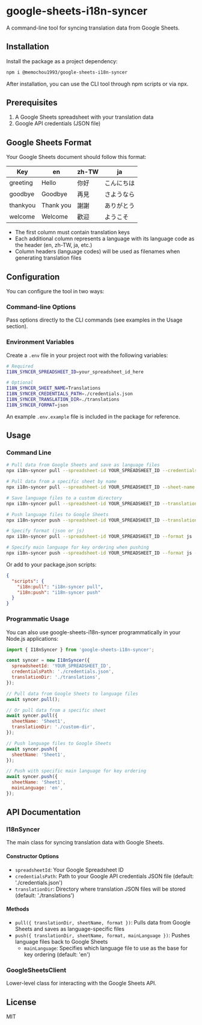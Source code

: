 # google-sheets-i18n-syncer

A command-line tool for syncing translation data from Google Sheets.

## Installation

Install the package as a project dependency:

```bash
npm i @memochou1993/google-sheets-i18n-syncer
```

After installation, you can use the CLI tool through npm scripts or via npx.

## Prerequisites

1. A Google Sheets spreadsheet with your translation data
2. Google API credentials (JSON file)

## Google Sheets Format

Your Google Sheets document should follow this format:

| Key           | en             | zh-TW         | ja             |
|---------------|----------------|---------------|----------------|
| greeting      | Hello          | 你好          | こんにちは     |
| goodbye       | Goodbye        | 再見          | さようなら     |
| thankyou      | Thank you      | 謝謝          | ありがとう     |
| welcome       | Welcome        | 歡迎          | ようこそ       |

- The first column must contain translation keys
- Each additional column represents a language with its language code as the header (en, zh-TW, ja, etc.)
- Column headers (language codes) will be used as filenames when generating translation files

## Configuration

You can configure the tool in two ways:

### Command-line Options

Pass options directly to the CLI commands (see examples in the Usage section).

### Environment Variables

Create a `.env` file in your project root with the following variables:

```BASH
# Required
I18N_SYNCER_SPREADSHEET_ID=your_spreadsheet_id_here

# Optional
I18N_SYNCER_SHEET_NAME=Translations
I18N_SYNCER_CREDENTIALS_PATH=./credentials.json
I18N_SYNCER_TRANSLATION_DIR=./translations
I18N_SYNCER_FORMAT=json
```

An example `.env.example` file is included in the package for reference.

## Usage

### Command Line

```bash
# Pull data from Google Sheets and save as language files
npx i18n-syncer pull --spreadsheet-id YOUR_SPREADSHEET_ID --credentials path/to/credentials.json

# Pull data from a specific sheet by name
npx i18n-syncer pull --spreadsheet-id YOUR_SPREADSHEET_ID --sheet-name "Sheet1" --credentials path/to/credentials.json

# Save language files to a custom directory
npx i18n-syncer pull --spreadsheet-id YOUR_SPREADSHEET_ID --translation-dir ./translations

# Push language files to Google Sheets
npx i18n-syncer push --spreadsheet-id YOUR_SPREADSHEET_ID --translation-dir ./translations

# Specify format (json or js)
npx i18n-syncer pull --spreadsheet-id YOUR_SPREADSHEET_ID --format js

# Specify main language for key ordering when pushing
npx i18n-syncer push --spreadsheet-id YOUR_SPREADSHEET_ID --format js --main-language en
```

Or add to your package.json scripts:

```json
{
  "scripts": {
    "i18n:pull": "i18n-syncer pull",
    "i18n:push": "i18n-syncer push"
  }
}
```

### Programmatic Usage

You can also use google-sheets-i18n-syncer programmatically in your Node.js applications:

```javascript
import { I18nSyncer } from 'google-sheets-i18n-syncer';

const syncer = new I18nSyncer({
  spreadsheetId: 'YOUR_SPREADSHEET_ID',
  credentialsPath: './credentials.json',
  translationDir: './translations',
});

// Pull data from Google Sheets to language files
await syncer.pull();

// Or pull data from a specific sheet
await syncer.pull({
  sheetName: 'Sheet1',
  translationDir: './custom-dir',
});

// Push language files to Google Sheets
await syncer.push({
  sheetName: 'Sheet1',
});

// Push with specific main language for key ordering
await syncer.push({
  sheetName: 'Sheet1',
  mainLanguage: 'en',
});
```

## API Documentation

### I18nSyncer

The main class for syncing translation data with Google Sheets.

#### Constructor Options

- `spreadsheetId`: Your Google Spreadsheet ID
- `credentialsPath`: Path to your Google API credentials JSON file (default: './credentials.json')
- `translationDir`: Directory where translation JSON files will be stored (default: './translations')

#### Methods

- `pull({ translationDir, sheetName, format })`: Pulls data from Google Sheets and saves as language-specific files
- `push({ translationDir, sheetName, format, mainLanguage })`: Pushes language files back to Google Sheets
  - `mainLanguage`: Specifies which language file to use as the base for key ordering (default: 'en')

### GoogleSheetsClient

Lower-level class for interacting with the Google Sheets API.

## License

MIT
